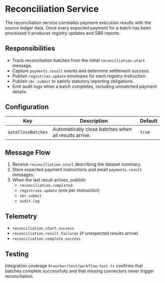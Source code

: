 # Reconciliation Service

The reconciliation service correlates payment execution results with the source
ledger data. Once every expected payment for a batch has been processed it
produces registry updates and SBR reports.

## Responsibilities

- Track reconciliation batches from the initial `reconciliation.start` message.
- Capture `payments.result` events and determine settlement success.
- Publish `registries.update` envelopes for each registry instruction.
- Publish `sbr.submit` to satisfy statutory reporting obligations.
- Emit audit logs when a batch completes, including unmatched payment details.

## Configuration

| Key              | Description                                     | Default |
| ---------------- | ----------------------------------------------- | ------- |
| `autoCloseBatches` | Automatically close batches when all results arrive. | `true`  |

## Message Flow

1. Receive `reconciliation.start` describing the dataset summary.
2. Store expected payment instructions and await `payments.result` messages.
3. When the last result arrives, publish:
   - `reconciliation.completed`
   - `registries.update` (one per instruction)
   - `sbr.submit`
   - `audit.log`

## Telemetry

- `reconciliation.start.success`
- `reconciliation.result.failures` (if unexpected results arrive)
- `reconciliation.complete.success`

## Testing

Integration coverage in `worker/test/workflow.test.ts` confirms that batches
complete successfully and that missing connectors never trigger reconciliation.
